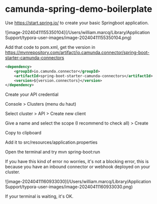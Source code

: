 # camunda-spring-demo-boilerplate



Use https://start.spring.io/ to create your basic Springboot application.

![image-20240411155350104](/Users/william.marcq/Library/Application Support/typora-user-images/image-20240411155350104.png)





Add that code to pom.xml, get the version in https://mvnrepository.com/artifact/io.camunda.connector/spring-boot-starter-camunda-connectors

```xml
<dependency>
    <groupId>io.camunda.connector</groupId>
    <artifactId>spring-boot-starter-camunda-connectors</artifactId>
    <version>${version.connectors}</version>
</dependency>
```



Create your API credential

Console > Clusters (menu du haut)

Select cluster > API > Create new client

Give a name and select the scope (I recommend to check all) > Create

Copy to clipboard 

Add it to src/resources/application.properties

Open the terminal and try mvn spring-boot:run



If you have this kind of error no worries, it's not a blocking error, this is because you have an inbound  connector or webhook deployed on your cluster.

![image-20240411160933030](/Users/william.marcq/Library/Application Support/typora-user-images/image-20240411160933030.png)

If your terminal is waiting, it's OK.